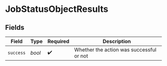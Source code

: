 # JobStatusObjectResults


## Fields

| Field                                    | Type                                     | Required                                 | Description                              |
| ---------------------------------------- | ---------------------------------------- | ---------------------------------------- | ---------------------------------------- |
| `success`                                | *bool*                                   | :heavy_check_mark:                       | Whether the action was successful or not |